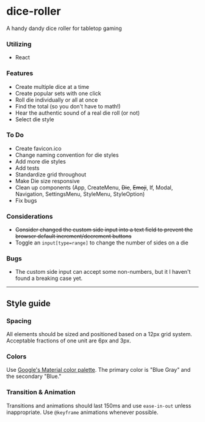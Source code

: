 # dice-roller

A handy dandy dice roller for tabletop gaming

### Utilizing
- React

### Features
- Create multiple dice at a time
- Create popular sets with one click
- Roll die individually or all at once
- Find the total (so you don't have to math!)
- Hear the authentic sound of a real die roll (or not)
- Select die style

### To Do
- Create favicon.ico
- Change naming convention for die styles
- Add more die styles
- Add tests
- Standardize grid throughout
- Make Die size responsive
- Clean up components (App, CreateMenu, ~~Die~~, ~~Emoji~~, If, Modal, Navigation, SettingsMenu, StyleMenu, StyleOption)
- Fix bugs

### Considerations
- ~~Consider changed the custom side input into a text field to prevent the browser default increment/decrement buttons~~
- Toggle an `input[type=range]` to change the number of sides on a die

### Bugs
- The custom side input can accept some non-numbers, but it I haven't found a breaking case yet.

---
## Style guide

### Spacing
All elements should be sized and positioned based on a 12px grid system. Acceptable fractions of one unit are 6px and 3px.

### Colors
Use [Google's Material color palette](https://material.io/guidelines/style/color.html#color-color-palette). The primary color is "Blue Gray" and the secondary "Blue."

### Transition & Animation
Transitions and animations should last 150ms and use `ease-in-out` unless inappropriate. Use `@keyframe` animations whenever possible.
